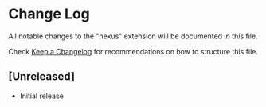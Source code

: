 # Change Log

All notable changes to the "nexus" extension will be documented in this file.

Check [Keep a Changelog](http://keepachangelog.com/) for recommendations on how to structure this file.

## [Unreleased]

- Initial release
